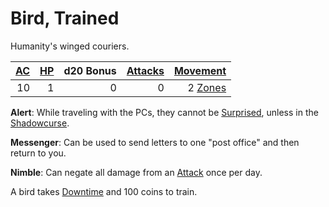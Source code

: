 # Bird, Trained

Humanity's winged couriers.

| [AC](../../../Player%20Characters/Derived%20Statistics/Armor%20Class.md) | [HP](../../../Player%20Characters/Point%20Pools/Health%20Points.md) | d20 Bonus | [Attacks](../../../Game%20Procedures/Combat/Attack.md) |       [Movement](../../../Game%20Procedures/Combat/Movement.md) |
| -----------------------------------------------------------------------: | ----------------------------------------------------------------------: | --------: | -----------------------------------------------------: | --------------------------------------------------------------: |
|                                                                       10 |                                                                       1 |         0 |                                                      0 | 2 [Zones](../../../Game%20Procedures/Core%20Procedures/Zone.md) |

**Alert**: While traveling with the PCs, they cannot be [Surprised](../../../Game%20Procedures/Conditions/Surprised.md), unless in the [Shadowcurse](../../../Game%20Procedures/Hazards/Shadowcurse.md).

**Messenger**: Can be used to send letters to one "post office" and then return to you.

**Nimble**: Can negate all damage from an [Attack](../../../Game%20Procedures/Combat/Attack.md) once per day.

A bird takes [Downtime](../../../Game%20Procedures/Exploration/Downtime.md) and 100 coins to train.
